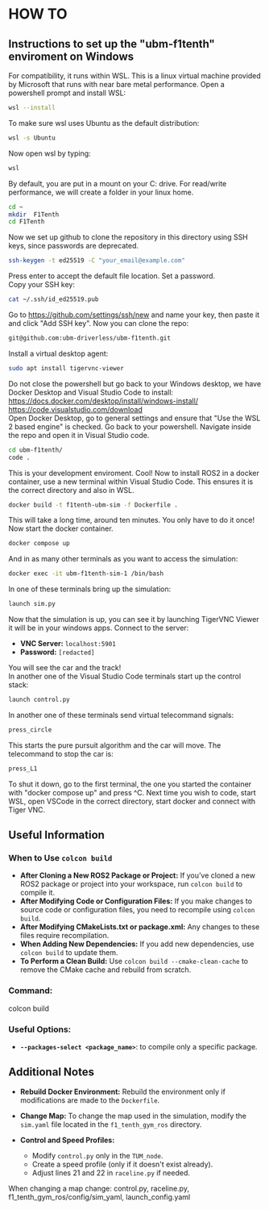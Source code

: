 # HOW TO
## Instructions to set up the "ubm-f1tenth" enviroment on Windows
For compatibility, it runs within WSL. This is a linux virtual machine provided by Microsoft that runs with near bare metal performance.
Open a powershell prompt and install WSL:
```bash
wsl --install
```
To make sure wsl uses Ubuntu as the default distribution:
```bash
wsl -s Ubuntu
```
Now open wsl by typing:
```bash
wsl
```
By default, you are put in a mount on your C: drive. For read/write performance, we will create a folder in your linux home.
```bash
cd ~
mkdir  F1Tenth
cd F1Tenth
```
Now we set up github to clone the repository in this directory using SSH keys, since passwords are deprecated.
```bash
ssh-keygen -t ed25519 -C "your_email@example.com"
```
Press enter to accept the default file location.
Set a password.  
Copy your SSH key:
```bash
cat ~/.ssh/id_ed25519.pub
```
Go to https://github.com/settings/ssh/new and name your key, then paste it and click "Add SSH key".
Now you can clone the repo:
```bash
git@github.com:ubm-driverless/ubm-f1tenth.git
```
Install a virtual desktop agent:
```bash
sudo apt install tigervnc-viewer
```
Do not close the powershell but go back to your Windows desktop, we have Docker Desktop and Visual Studio Code to install:
https://docs.docker.com/desktop/install/windows-install/   
https://code.visualstudio.com/download  
Open Docker Desktop, go to general settings and ensure that "Use the WSL 2 based engine" is checked. Go back to your powershell.
Navigate inside the repo and open it in Visual Studio code.
```bash
cd ubm-f1tenth/
code .
```
This is your development enviroment. Cool! Now to install ROS2 in a docker container, use a new terminal within Visual Studio Code. This ensures it is the correct directory and also in WSL.
```bash
docker build -t f1tenth-ubm-sim -f Dockerfile .
```
This will take a long time, around ten minutes. You only have to do it once! Now start the docker container.
```bash
docker compose up
```
And in as many other terminals as you want to access the simulation: 
```bash
docker exec -it ubm-f1tenth-sim-1 /bin/bash
```
In one of these terminals bring up the simulation:
```bash
launch sim.py
```
Now that the simulation is up, you can see it by launching TigerVNC Viewer it will be in your windows apps.
Connect to the server:
- **VNC Server:** `localhost:5901`
- **Password:** `[redacted]`  

You will see the car and the track!  
In another one of the Visual Studio Code terminals start up the control stack:
```bash
launch control.py
```
In another one of these terminals send virtual telecommand signals:
```bash
press_circle
```
This starts the pure pursuit algorithm and the car will move. The telecommand to stop the car is:
```bash
press_L1
```
To shut it down, go to the first terminal, the one you started the container with "docker compose up" and press ^C.
Next time you wish to code, start WSL, open VSCode in the correct directory, start docker and connect with Tiger VNC.

## Useful Information

### When to Use `colcon build`
- **After Cloning a New ROS2 Package or Project:** If you’ve cloned a new ROS2 package or project into your workspace, run `colcon build` to compile it.
- **After Modifying Code or Configuration Files:** If you make changes to source code or configuration files, you need to recompile using `colcon build`.
- **After Modifying CMakeLists.txt or package.xml:** Any changes to these files require recompilation.
- **When Adding New Dependencies:** If you add new dependencies, use `colcon build` to update them.
- **To Perform a Clean Build:** Use `colcon build --cmake-clean-cache` to remove the CMake cache and rebuild from scratch.

### Command:

colcon build

### Useful Options:
- **`--packages-select <package_name>`**: to compile only a specific package.

## Additional Notes

- **Rebuild Docker Environment:** Rebuild the environment only if modifications are made to the `Dockerfile`.
  
- **Change Map:** To change the map used in the simulation, modify the `sim.yaml` file located in the `f1_tenth_gym_ros` directory.

- **Control and Speed Profiles:** 
  - Modify `control.py` only in the `TUM_node`.
  - Create a speed profile (only if it doesn't exist already).
  - Adjust lines 21 and 22 in `raceline.py` if needed.


When changing a map change: control.py, raceline.py, f1_tenth_gym_ros/config/sim_yaml, launch_config.yaml
